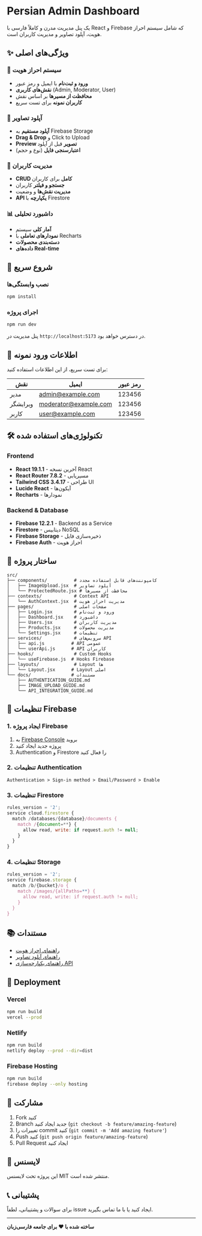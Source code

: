 # Persian Admin Dashboard

یک پنل مدیریت مدرن و کاملاً فارسی با React و Firebase که شامل سیستم احراز هویت، آپلود تصاویر و مدیریت کاربران است.

## ✨ ویژگی‌های اصلی

### 🔐 سیستم احراز هویت
- **ورود و ثبت‌نام** با ایمیل و رمز عبور
- **نقش‌های کاربری** (Admin, Moderator, User)
- **محافظت از مسیرها** بر اساس نقش
- **کاربران نمونه** برای تست سریع

### 📸 آپلود تصاویر
- **آپلود مستقیم** به Firebase Storage
- **Drag & Drop** و Click to Upload
- **Preview تصویر** قبل از آپلود
- **اعتبارسنجی فایل** (نوع و حجم)

### 👥 مدیریت کاربران
- **CRUD کامل** برای کاربران
- **جستجو و فیلتر** کاربران
- **مدیریت نقش‌ها** و وضعیت
- **API یکپارچه** با Firestore

### 📊 داشبورد تحلیلی
- **آمار کلی** سیستم
- **نمودارهای تعاملی** با Recharts
- **دسته‌بندی محصولات**
- **داده‌های Real-time**

## 🚀 شروع سریع

### نصب وابستگی‌ها
```bash
npm install
```

### اجرای پروژه
```bash
npm run dev
```

پنل مدیریت در `http://localhost:5173` در دسترس خواهد بود.

## 🔑 اطلاعات ورود نمونه

برای تست سریع، از این اطلاعات استفاده کنید:

| نقش | ایمیل | رمز عبور |
|-----|-------|----------|
| مدیر | admin@example.com | 123456 |
| ویرایشگر | moderator@example.com | 123456 |
| کاربر | user@example.com | 123456 |

## 🛠️ تکنولوژی‌های استفاده شده

### Frontend
- **React 19.1.1** - آخرین نسخه React
- **React Router 7.8.2** - مسیریابی
- **Tailwind CSS 3.4.17** - طراحی UI
- **Lucide React** - آیکون‌ها
- **Recharts** - نمودارها

### Backend & Database
- **Firebase 12.2.1** - Backend as a Service
- **Firestore** - دیتابیس NoSQL
- **Firebase Storage** - ذخیره‌سازی فایل
- **Firebase Auth** - احراز هویت

## 📁 ساختار پروژه

```
src/
├── components/          # کامپوننت‌های قابل استفاده مجدد
│   ├── ImageUpload.jsx  # آپلود تصاویر
│   └── ProtectedRoute.jsx # محافظت از مسیرها
├── contexts/            # Context API
│   └── AuthContext.jsx  # مدیریت احراز هویت
├── pages/               # صفحات اصلی
│   ├── Login.jsx        # ورود و ثبت‌نام
│   ├── Dashboard.jsx    # داشبورد
│   ├── Users.jsx        # مدیریت کاربران
│   ├── Products.jsx     # مدیریت محصولات
│   └── Settings.jsx     # تنظیمات
├── services/            # سرویس‌های API
│   ├── api.js          # API عمومی
│   └── userApi.js      # API کاربران
├── hooks/               # Custom Hooks
│   └── useFirebase.js  # Hooks Firebase
├── layouts/             # Layout ها
│   └── Layout.jsx      # Layout اصلی
└── docs/               # مستندات
    ├── AUTHENTICATION_GUIDE.md
    ├── IMAGE_UPLOAD_GUIDE.md
    └── API_INTEGRATION_GUIDE.md
```

## 🔧 تنظیمات Firebase

### 1. ایجاد پروژه Firebase
1. به [Firebase Console](https://console.firebase.google.com) بروید
2. پروژه جدید ایجاد کنید
3. Authentication و Firestore را فعال کنید

### 2. تنظیمات Authentication
```
Authentication > Sign-in method > Email/Password > Enable
```

### 3. تنظیمات Firestore
```javascript
rules_version = '2';
service cloud.firestore {
  match /databases/{database}/documents {
    match /{document=**} {
      allow read, write: if request.auth != null;
    }
  }
}
```

### 4. تنظیمات Storage
```javascript
rules_version = '2';
service firebase.storage {
  match /b/{bucket}/o {
    match /images/{allPaths=**} {
      allow read, write: if request.auth != null;
    }
  }
}
```

## 📚 مستندات

- [راهنمای احراز هویت](src/docs/AUTHENTICATION_GUIDE.md)
- [راهنمای آپلود تصاویر](src/docs/IMAGE_UPLOAD_GUIDE.md)
- [راهنمای یکپارچه‌سازی API](src/docs/API_INTEGRATION_GUIDE.md)

## 🚀 Deployment

### Vercel
```bash
npm run build
vercel --prod
```

### Netlify
```bash
npm run build
netlify deploy --prod --dir=dist
```

### Firebase Hosting
```bash
npm run build
firebase deploy --only hosting
```

## 🤝 مشارکت

1. Fork کنید
2. Branch جدید ایجاد کنید (`git checkout -b feature/amazing-feature`)
3. تغییرات را commit کنید (`git commit -m 'Add amazing feature'`)
4. Push کنید (`git push origin feature/amazing-feature`)
5. Pull Request ایجاد کنید

## 📄 لایسنس

این پروژه تحت لایسنس MIT منتشر شده است.

## 📞 پشتیبانی

برای سوالات و پشتیبانی، لطفاً issue ایجاد کنید یا با ما تماس بگیرید.

---

**ساخته شده با ❤️ برای جامعه فارسی‌زبان**
